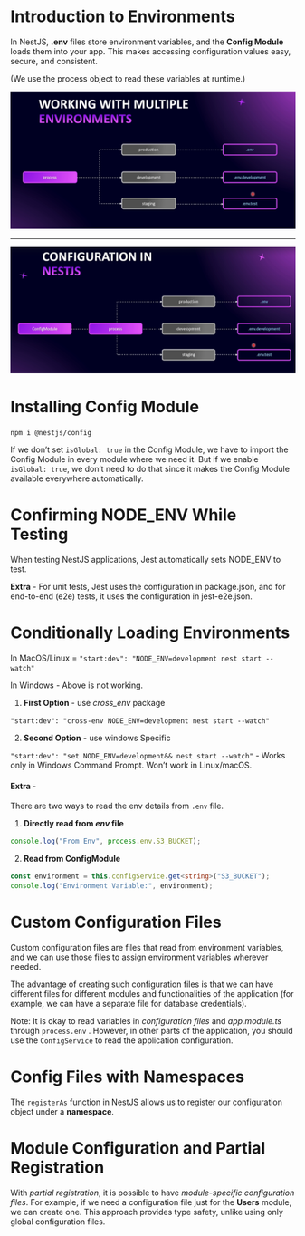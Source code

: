 # Introduction to Environments

In NestJS, **.env** files store environment variables, and the **Config Module** loads them into your app. This makes accessing configuration values easy, secure, and consistent.

(We use the process object to read these variables at runtime.)

<img src="./images/images-07/image-1.png" width="700">

---

<img src="./images/images-07/image-2.png" width="700">

# Installing Config Module

`npm i @nestjs/config`

If we don’t set `isGlobal: true` in the Config Module, we have to import the Config Module in every module where we need it. But if we enable `isGlobal: true`, we don’t need to do that since it makes the Config Module available everywhere automatically.

# Confirming NODE_ENV While Testing

When testing NestJS applications, Jest automatically sets NODE_ENV to test.

**Extra** - For unit tests, Jest uses the configuration in package.json, and for end-to-end (e2e) tests, it uses the configuration in jest-e2e.json.

# Conditionally Loading Environments

In MacOS/Linux = `"start:dev": "NODE_ENV=development nest start --watch"`

In Windows - Above is not working.

1. **First Option** - use _cross_env_ package

`"start:dev": "cross-env NODE_ENV=development nest start --watch"`

2. **Second Option** - use windows Specific

`"start:dev": "set NODE_ENV=development&& nest start --watch"` - Works only in Windows Command Prompt. Won’t work in Linux/macOS.

#### Extra -

There are two ways to read the env details from `.env` file.

1. **Directly read from _env_ file**

```javascript
console.log("From Env", process.env.S3_BUCKET);
```

2. **Read from ConfigModule**

```typescript
const environment = this.configService.get<string>("S3_BUCKET");
console.log("Environment Variable:", environment);
```

# Custom Configuration Files

Custom configuration files are files that read from environment variables, and we can use those files to assign environment variables wherever needed.

The advantage of creating such configuration files is that we can have different files for different modules and functionalities of the application (for example, we can have a separate file for database credentials).

Note: It is okay to read variables in _configuration files_ and _app.module.ts_ through `process.env` . However, in other parts of the application, you should use the `ConfigService` to read the application configuration.

# Config Files with Namespaces

The `registerAs` function in NestJS allows us to register our configuration object under a **namespace**.

# Module Configuration and Partial Registration

With _partial registration_, it is possible to have _module-specific configuration files_. For example, if we need a configuration file just for the **Users** module, we can create one. This approach provides type safety, unlike using only global configuration files.
